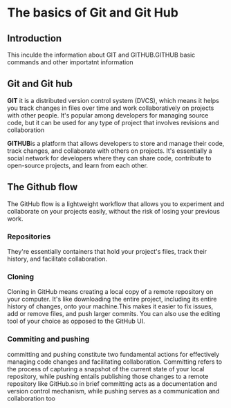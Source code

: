 # The basics of Git and Git Hub
## Introduction
This inculde the information about GIT and GITHUB.GITHUB basic commands and other importatnt information
## Git and Git hub
**GIT** it is a distributed version control system (DVCS), which means it helps you track changes in files over time and work collaboratively on projects with other people. It's popular among developers for managing source code, but it can be used for any type of project that involves revisions and collaboration

**GITHUB**is a platform that allows developers to store and manage their code, track changes, and collaborate with others on projects. It's essentially a social network for developers where they can share code, contribute to open-source projects, and learn from each other.
## The Github flow
The GitHub flow is a lightweight workflow that allows you to experiment and collaborate on your projects easily, without the risk of losing your previous work.
### Repositories
They're essentially containers that hold your project's files, track their history, and facilitate collaboration.
### Cloning
Cloning in GitHub means creating a local copy of a remote repository on your computer. It's like downloading the entire project, including its entire history of changes, onto your machine.This makes it easier to fix issues, add or remove files, and push larger commits. You can also use the editing tool of your choice as opposed to the GitHub UI.
### Commiting and pushing
 committing and pushing constitute two fundamental actions for effectively managing code changes and facilitating collaboration. Committing refers to the process of capturing a snapshot of the current state of your local repository, while pushing entails publishing those changes to a remote repository like GitHub.so in brief committing acts as a documentation and version control mechanism, while pushing serves as a communication and collaboration too
